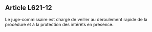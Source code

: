Article L621-12
----
Le juge-commissaire est chargé de veiller au déroulement rapide de la procédure
et à la protection des intérêts en présence.
